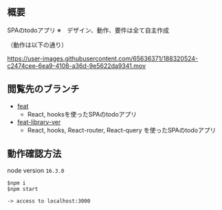 ## 概要
SPAのtodoアプリ
※　デザイン、動作、要件は全て自主作成

（動作は以下の通り）

https://user-images.githubusercontent.com/65636371/188320524-c2474cee-6ea9-4108-a36d-9e5622da9341.mov


## 閲覧先のブランチ
- [feat](https://github.com/kdi0618/react-training/tree/feat)
  - React, hooksを使ったSPAのtodoアプリ
- [feat-library-ver](https://github.com/kdi0618/react-training/tree/feat-library-ver)
  - React, hooks, React-router, React-query を使ったSPAのtodoアプリ

## 動作確認方法
node version `16.3.0`

```
$npm i
$npm start

-> access to localhost:3000
```
